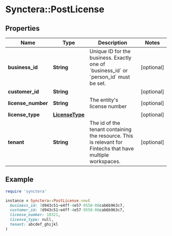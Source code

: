 # Synctera::PostLicense

## Properties

| Name | Type | Description | Notes |
| ---- | ---- | ----------- | ----- |
| **business_id** | **String** | Unique ID for the business. Exactly one of &#x60;business_id&#x60; or &#x60;person_id&#x60; must be set.  | [optional] |
| **customer_id** | **String** |  | [optional] |
| **license_number** | **String** | The entity&#39;s license number | [optional] |
| **license_type** | [**LicenseType**](LicenseType.md) |  | [optional] |
| **tenant** | **String** | The id of the tenant containing the resource. This is relevant for Fintechs that have multiple workspaces.  | [optional] |

## Example

```ruby
require 'synctera'

instance = Synctera::PostLicense.new(
  business_id: 7d943c51-e4ff-4e57-9558-08cab6b963c7,
  customer_id: 7d943c51-e4ff-4e57-9558-08cab6b963c7,
  license_number: 10321,
  license_type: null,
  tenant: abcdef_ghijkl
)
```

